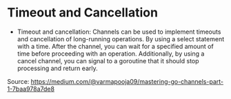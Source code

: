 # Timeout and Cancellation

- Timeout and cancellation: Channels can be used to implement timeouts and cancellation of long-running operations. By using a select statement with a time. After the channel, you can wait for a specified amount of time before proceeding with an operation. Additionally, by using a cancel channel, you can signal to a goroutine that it should stop processing and return early.

Source: https://medium.com/@varmapooja09/mastering-go-channels-part-1-7baa978a7de8

